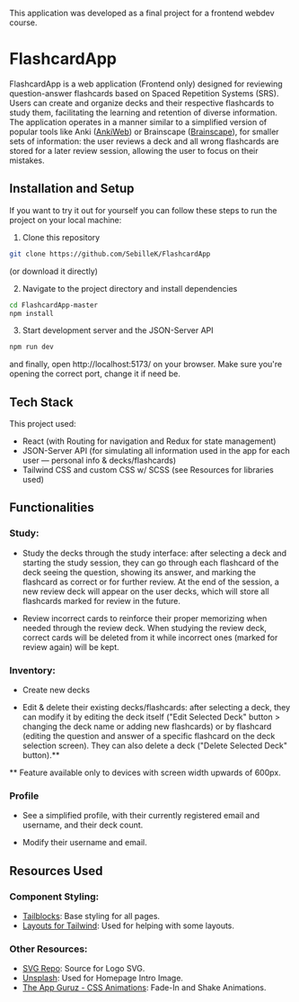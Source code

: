 This application was developed as a final project for a frontend webdev course.

# FlashcardApp

FlashcardApp is a web application (Frontend only) designed for reviewing question-answer flashcards based on Spaced Repetition Systems (SRS). Users can create and organize decks and their respective flashcards to study them, facilitating the learning and retention of diverse information. The application operates in a manner similar to a simplified version of popular tools like Anki ([AnkiWeb](https://apps.ankiweb.net/)) or Brainscape ([Brainscape](https://www.brainscape.com/)), for smaller sets of information: the user reviews a deck and all wrong flashcards are stored for a later review session, allowing the user to focus on their mistakes.

## Installation and Setup

If you want to try it out for yourself you can follow these steps to run the project on your local machine:

1. Clone this repository

```bash
git clone https://github.com/SebilleK/FlashcardApp
```

(or download it directly)

2. Navigate to the project directory and install dependencies

```bash
cd FlashcardApp-master
npm install
```

3. Start development server and the JSON-Server API

```bash
npm run dev
```

and finally, open http://localhost:5173/ on your browser. Make sure you're opening the correct port, change it if need be.

## Tech Stack

This project used:

- React (with Routing for navigation and Redux for state management)
- JSON-Server API (for simulating all information used in the app for each user — personal info & decks/flashcards)
- Tailwind CSS and custom CSS w/ SCSS (see Resources for libraries used)

## Functionalities

### Study:

- Study the decks through the study interface: after selecting a deck and starting the study session, they can go through each flashcard of the deck seeing the question, showing its answer, and marking the flashcard as correct or for further review. At the end of the session, a new review deck will appear on the user decks, which will store all flashcards marked for review in the future.

- Review incorrect cards to reinforce their proper memorizing when needed through the review deck. When studying the review deck, correct cards will be deleted from it while incorrect ones (marked for review again) will be kept.

### Inventory:

- Create new decks

- Edit & delete their existing decks/flashcards: after selecting a deck, they can modify it by editing the deck itself ("Edit Selected Deck" button > changing the deck name or adding new flashcards) or by flashcard (editing the question and answer of a specific flashcard on the deck selection screen). They can also delete a deck ("Delete Selected Deck" button).\*\*

\*\* Feature available only to devices with screen width upwards of 600px.

### Profile

- See a simplified profile, with their currently registered email and username, and their deck count.

- Modify their username and email.

## Resources Used

### Component Styling:

- [Tailblocks](https://tailblocks.cc/): Base styling for all pages.
- [Layouts for Tailwind](https://layoutsfortailwind.lalokalabs.dev/): Used for helping with some layouts.

### Other Resources:

- [SVG Repo](https://www.svgrepo.com/): Source for Logo SVG.
- [Unsplash](https://unsplash.com/): Used for Homepage Intro Image.
- [The App Guruz - CSS Animations](https://www.theappguruz.com/tag-tools/web/CSSAnimations/): Fade-In and Shake Animations.
